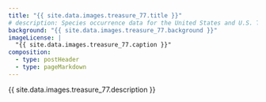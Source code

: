 ```yaml
---
title: "{{ site.data.images.treasure_77.title }}"
# description: Species occurrence data for the United States and U.S. Territories.
background: "{{ site.data.images.treasure_77.background }}"
imageLicense: |
  "{{ site.data.images.treasure_77.caption }}"
composition:
  - type: postHeader
  - type: pageMarkdown
---
```


{{ site.data.images.treasure_77.description }}